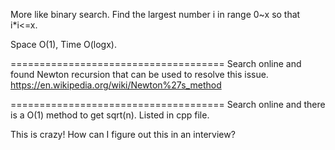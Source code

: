 More like binary search.  Find the largest number i in range 0~x so that i*i<=x.   

Space O(1), Time O(logx).     

=====================================
Search online and found Newton recursion that can be used to resolve this issue. 
https://en.wikipedia.org/wiki/Newton%27s_method    

=====================================
Search online and there is a O(1) method to get sqrt(n).  Listed in cpp file.   

This is crazy! How can I figure out this in an interview?      

  